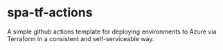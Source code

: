 # spa-tf-actions
A simple github actions template for deploying environments to Azure via Terraform in a consistent and self-serviceable way. 